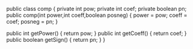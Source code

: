public class comp
{
   private int pow;
   private int coef;
   private boolean pn;
   public comp(int power,int coeff,boolean posneg)
   {
      power = pow;
      coeff = coef;
      posneg = pn;
   }
   
   public int getPower()
   {
      return pow;
   }
   public int getCoeff()
   {
      return coef;
   }
   public boolean getSign()
   {
      return pn;
   }
}
